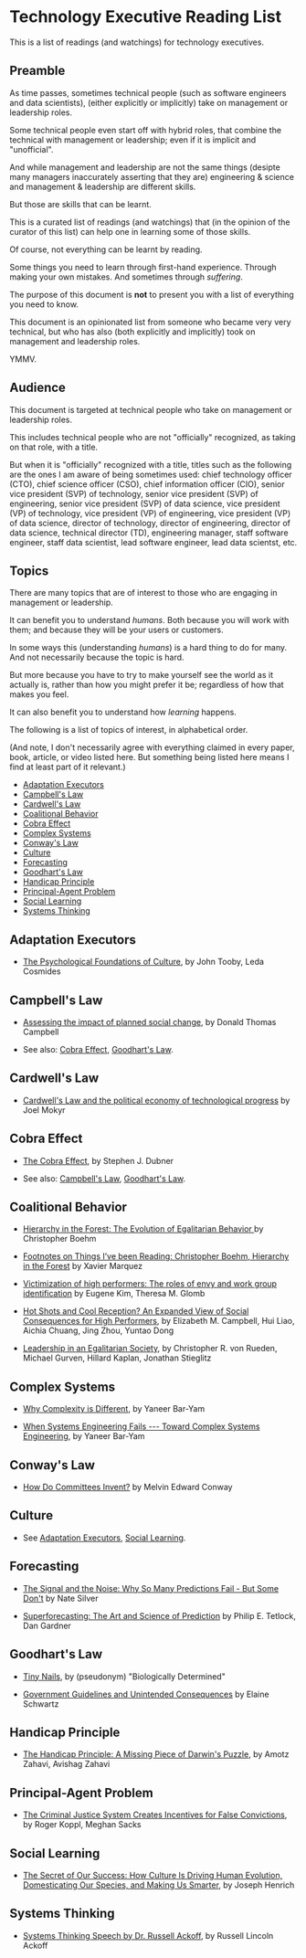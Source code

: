 # Technology Executive Reading List

This is a list of readings (and watchings) for technology executives.


## Preamble

As time passes, sometimes technical people (such as software engineers and data scientists),
(either explicitly or implicitly) take on management or leadership roles.

Some technical people even start off with hybrid roles, that combine the technical with
management or leadership; even if it is implicit and "unofficial".

And while management and leadership are not the same things (desipte many managers inaccurately
asserting that they are) engineering & science and management & leadership are different skills.

But those are skills that can be learnt.


This is a curated list of readings (and watchings) that (in the opinion of the curator of this list)
can help one in learning some of those skills.

Of course, not everything can be learnt by reading.

Some things you need to learn through first-hand experience.
Through making your own mistakes.
And sometimes through *suffering*.


The purpose of this document is **not** to present you with a list of everything you need to know.

This document is an opinionated list from someone who became very very technical, but who has also
(both explicitly and implicitly) took on management and leadership roles.

YMMV.


## Audience

This document is targeted at technical people who take on management or leadership roles.

This includes technical people who are not "officially" recognized, as taking on that role, with a title.

But when it is "officially" recognized with a title,
titles such as the following are the ones I am aware of being sometimes used:
chief technology officer (CTO),
chief science officer (CSO),
chief information officer (CIO),
senior vice president (SVP) of technology,
senior vice president (SVP) of engineering,
senior vice president (SVP) of data science,
vice president (VP) of technology,
vice president (VP) of engineering,
vice president (VP) of data science,
director of technology,
director of engineering,
director of data science,
technical director (TD),
engineering manager,
staff software engineer,
staff data scientist,
lead software engineer,
lead data scientst,
etc.


## Topics

There are many topics that are of interest to those who are engaging in management or leadership.

It can benefit you to understand *humans*.
Both because you will work with them;
and because they will be your users or customers.

In some ways this (understanding *humans*) is a hard thing to do for many.
And not necessarily because the topic is hard.

But more because you have to try to make yourself see the world as it actually is,
rather than how you might prefer it be; regardless of how that makes you feel.


It can also benefit you to understand how *learning* happens.


The following is a list of topics of interest, in alphabetical order.

(And note, I don't necessarily agree with everything claimed in every paper, book, article, or video listed here.
But something being listed here means I find at least part of it relevant.)

* [Adaptation Executors](#adaptation-executors)
* [Campbell's Law](#campbells-law)
* [Cardwell's Law](#cardwells-law)
* [Coalitional Behavior](#coalitional-behavior)
* [Cobra Effect](#cobra-effect)
* [Complex Systems](#complex-systems)
* [Conway's Law](#conways-law)
* [Culture](#culture)
* [Forecasting](#forecasting)
* [Goodhart's Law](#goodharts-law)
* [Handicap Principle](#handicap-principle)
* [Principal-Agent Problem](#principal-agent-problem)
* [Social Learning](#social-learning)
* [Systems Thinking](#systems-thinking)


## Adaptation Executors

* [The Psychological Foundations of Culture](http://www.cep.ucsb.edu/papers/pfc92.pdf),
  by John Tooby, Leda Cosmides


## Campbell's Law

* [Assessing the impact of planned social change](https://dx.doi.org/10.1016%2F0149-7189%2879%2990048-X),
  by Donald Thomas Campbell

* See also:
  [Cobra Effect](#cobra-effect),
  [Goodhart's Law](#goodharts-law).


## Cardwell's Law

* [Cardwell's Law and the political economy of technological progress](http://www.sciencedirect.com/science/article/pii/0048733394010064)
  by Joel Mokyr


## Cobra Effect

* [The Cobra Effect](http://freakonomics.com/podcast/the-cobra-effect-a-new-freakonomics-radio-podcast/),
  by Stephen J. Dubner

* See also:
  [Campbell's Law](#campbells-law),
  [Goodhart's Law](#goodharts-law).

## Coalitional Behavior

* [Hierarchy in the Forest: The Evolution of Egalitarian Behavior ](http://www.goodreads.com/book/show/2131522.Hierarchy_in_the_Forest)
  by Christopher Boehm

* [Footnotes on Things I’ve been Reading: Christopher Boehm, Hierarchy in the Forest](http://abandonedfootnotes.blogspot.com/2010/07/footnotes-on-things-ive-been-reading_21.html)
  by Xavier Marquez

* [Victimization of high performers: The roles of envy and work group identification](http://psycnet.apa.org/journals/apl/99/4/619/)
  by Eugene Kim, Theresa M. Glomb

* [Hot Shots and Cool Reception? An Expanded View of Social Consequences for High Performers](http://psycnet.apa.org/psycinfo/2017-06323-001/),
  by Elizabeth M. Campbell, Hui Liao, Aichia Chuang, Jing Zhou, Yuntao Dong

* [Leadership in an Egalitarian Society](https://www.ncbi.nlm.nih.gov/pmc/articles/PMC4258461/),
  by Christopher R. von Rueden, Michael Gurven, Hillard Kaplan, Jonathan Stieglitz


## Complex Systems

* [Why Complexity is Different](https://mystudentvoices.com/why-complexity-is-different-ecd498e0eccb),
  by Yaneer Bar-Yam

* [When Systems Engineering Fails --- Toward Complex Systems Engineering](http://necsi.edu/research/engineering/engineerfail.html),
  by Yaneer Bar-Yam


## Conway's Law

* [How Do Committees Invent?](http://www.melconway.com/Home/Committees_Paper.html)
  by Melvin Edward Conway


## Culture

* See
  [Adaptation Executors](#adaptation-executors),
  [Social Learning](#social-learning).


## Forecasting

* [The Signal and the Noise: Why So Many Predictions Fail - But Some Don't](http://www.goodreads.com/book/show/13588394-the-signal-and-the-noise)
  by Nate Silver

* [Superforecasting: The Art and Science of Prediction](http://www.goodreads.com/book/show/23995360-superforecasting)
  by Philip E. Tetlock, Dan Gardner


## Goodhart's Law

* [Tiny Nails](http://biologicallydetermined.blogspot.com/2013/06/tiny-nails.html),
  by (pseudonym) "Biologically Determined"

* [Government Guidelines and Unintended Consequences](http://econlife.com/2012/04/government-guidelines-and-unintended-consequences/)
  by Elaine Schwartz


## Handicap Principle

* [The Handicap Principle: A Missing Piece of Darwin's Puzzle](http://www.goodreads.com/book/show/885547.The_Handicap_Principle),
  by  Amotz Zahavi, Avishag Zahavi


## Principal-Agent Problem

* [The Criminal Justice System Creates Incentives for False Convictions](http://dx.doi.org/10.1080/0731129X.2013.817070),
  by Roger Koppl, Meghan Sacks


## Social Learning

* [The Secret of Our Success: How Culture Is Driving Human Evolution, Domesticating Our Species, and Making Us Smarter](http://www.goodreads.com/book/show/25761655-the-secret-of-our-success),
  by Joseph Henrich


## Systems Thinking

* [Systems Thinking Speech by Dr. Russell Ackoff](https://www.youtube.com/watch?v=EbLh7rZ3rhU),
  by Russell Lincoln Ackoff
